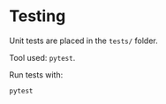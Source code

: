 # Testing

Unit tests are placed in the `tests/` folder.

Tool used: `pytest`.

Run tests with:

```
pytest
```

